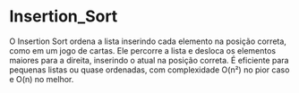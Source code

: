 # Insertion_Sort
O Insertion Sort ordena a lista inserindo cada elemento na posição correta, como em um jogo de cartas. Ele percorre a lista e desloca os elementos maiores para a direita, inserindo o atual na posição correta. É eficiente para pequenas listas ou quase ordenadas, com complexidade O(n²) no pior caso e O(n) no melhor.
